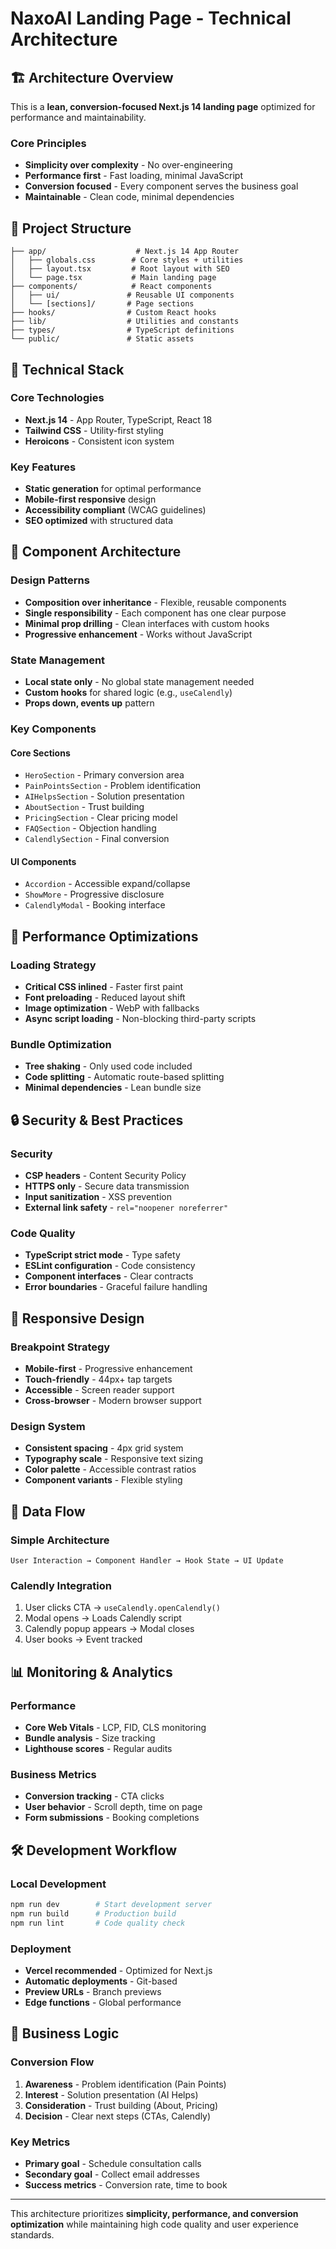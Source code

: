 # NaxoAI Landing Page - Technical Architecture

## 🏗️ Architecture Overview

This is a **lean, conversion-focused Next.js 14 landing page** optimized for performance and maintainability.

### Core Principles
- **Simplicity over complexity** - No over-engineering
- **Performance first** - Fast loading, minimal JavaScript
- **Conversion focused** - Every component serves the business goal
- **Maintainable** - Clean code, minimal dependencies

## 📁 Project Structure

```
├── app/                    # Next.js 14 App Router
│   ├── globals.css        # Core styles + utilities
│   ├── layout.tsx         # Root layout with SEO
│   └── page.tsx           # Main landing page
├── components/            # React components
│   ├── ui/               # Reusable UI components
│   └── [sections]/       # Page sections
├── hooks/                # Custom React hooks
├── lib/                  # Utilities and constants
├── types/                # TypeScript definitions
└── public/               # Static assets
```

## 🔧 Technical Stack

### Core Technologies
- **Next.js 14** - App Router, TypeScript, React 18
- **Tailwind CSS** - Utility-first styling
- **Heroicons** - Consistent icon system

### Key Features
- **Static generation** for optimal performance
- **Mobile-first responsive** design
- **Accessibility compliant** (WCAG guidelines)
- **SEO optimized** with structured data

## 🎯 Component Architecture

### Design Patterns
- **Composition over inheritance** - Flexible, reusable components
- **Single responsibility** - Each component has one clear purpose
- **Minimal prop drilling** - Clean interfaces with custom hooks
- **Progressive enhancement** - Works without JavaScript

### State Management
- **Local state only** - No global state management needed
- **Custom hooks** for shared logic (e.g., `useCalendly`)
- **Props down, events up** pattern

### Key Components

#### Core Sections
- `HeroSection` - Primary conversion area
- `PainPointsSection` - Problem identification
- `AIHelpsSection` - Solution presentation
- `AboutSection` - Trust building
- `PricingSection` - Clear pricing model
- `FAQSection` - Objection handling
- `CalendlySection` - Final conversion

#### UI Components
- `Accordion` - Accessible expand/collapse
- `ShowMore` - Progressive disclosure
- `CalendlyModal` - Booking interface

## 🚀 Performance Optimizations

### Loading Strategy
- **Critical CSS inlined** - Faster first paint
- **Font preloading** - Reduced layout shift
- **Image optimization** - WebP with fallbacks
- **Async script loading** - Non-blocking third-party scripts

### Bundle Optimization
- **Tree shaking** - Only used code included
- **Code splitting** - Automatic route-based splitting
- **Minimal dependencies** - Lean bundle size

## 🔒 Security & Best Practices

### Security
- **CSP headers** - Content Security Policy
- **HTTPS only** - Secure data transmission
- **Input sanitization** - XSS prevention
- **External link safety** - `rel="noopener noreferrer"`

### Code Quality
- **TypeScript strict mode** - Type safety
- **ESLint configuration** - Code consistency
- **Component interfaces** - Clear contracts
- **Error boundaries** - Graceful failure handling

## 📱 Responsive Design

### Breakpoint Strategy
- **Mobile-first** - Progressive enhancement
- **Touch-friendly** - 44px+ tap targets
- **Accessible** - Screen reader support
- **Cross-browser** - Modern browser support

### Design System
- **Consistent spacing** - 4px grid system
- **Typography scale** - Responsive text sizing
- **Color palette** - Accessible contrast ratios
- **Component variants** - Flexible styling

## 🔄 Data Flow

### Simple Architecture
```
User Interaction → Component Handler → Hook State → UI Update
```

### Calendly Integration
1. User clicks CTA → `useCalendly.openCalendly()`
2. Modal opens → Loads Calendly script
3. Calendly popup appears → Modal closes
4. User books → Event tracked

## 📊 Monitoring & Analytics

### Performance
- **Core Web Vitals** - LCP, FID, CLS monitoring
- **Bundle analysis** - Size tracking
- **Lighthouse scores** - Regular audits

### Business Metrics
- **Conversion tracking** - CTA clicks
- **User behavior** - Scroll depth, time on page
- **Form submissions** - Booking completions

## 🛠️ Development Workflow

### Local Development
```bash
npm run dev        # Start development server
npm run build      # Production build
npm run lint       # Code quality check
```

### Deployment
- **Vercel recommended** - Optimized for Next.js
- **Automatic deployments** - Git-based
- **Preview URLs** - Branch previews
- **Edge functions** - Global performance

## 🎯 Business Logic

### Conversion Flow
1. **Awareness** - Problem identification (Pain Points)
2. **Interest** - Solution presentation (AI Helps)
3. **Consideration** - Trust building (About, Pricing)
4. **Decision** - Clear next steps (CTAs, Calendly)

### Key Metrics
- **Primary goal** - Schedule consultation calls
- **Secondary goal** - Collect email addresses
- **Success metrics** - Conversion rate, time to book

---

This architecture prioritizes **simplicity, performance, and conversion optimization** while maintaining high code quality and user experience standards.
